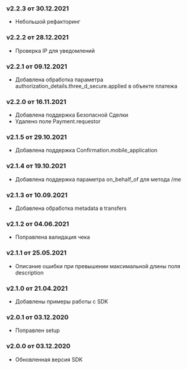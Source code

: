 ### v2.2.3 от 30.12.2021
* Небольшой рефакторинг

### v2.2.2 от 28.12.2021
* Проверка IP для уведомлений

### v2.2.1 от 09.12.2021
* Добавлена обработка параметра authorization_details.three_d_secure.applied в объекте платежа

### v2.2.0 от 16.11.2021
* Добавлена поддержка Безопасной Сделки
* Удалено поле Payment.requestor

### v2.1.5 от 29.10.2021
* Добавлена поддержка Confirmation.mobile_application

### v2.1.4 от 19.10.2021
* Добавлена поддержка параметра on_behalf_of для метода /me

### v2.1.3 от 10.09.2021
* Добавлена обработка metadata в transfers

### v2.1.2 от 04.06.2021
* Поправлена валидация чека

### v2.1.1 от 25.05.2021
* Описание ошибки при превышении максимальной длины поля description

### v2.1.0 от 21.04.2021
* Добавлены примеры работы с SDK

### v2.0.1 от 03.12.2020
* Поправлен setup

### v2.0.0 от 03.12.2020
* Обновленная версия SDK
